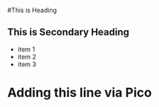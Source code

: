 #This is Heading

## This is Secondary Heading

* item 1
* item 2
* item 3


# Adding this line via Pico


